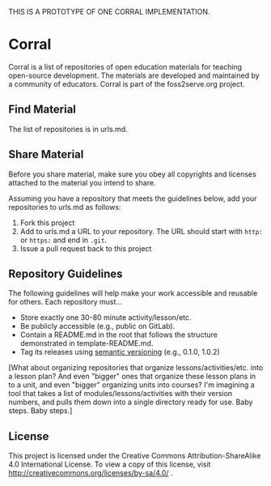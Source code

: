 THIS IS A PROTOTYPE OF ONE CORRAL IMPLEMENTATION.

# Corral

Corral is a list of repositories of open education materials for teaching open-source development. The materials are developed and maintained by a community of educators. Corral is part of the foss2serve.org project.

## Find Material

The list of repositories is in urls.md.

## Share Material

Before you share material, make sure you obey all copyrights and licenses attached to the material you intend to share.

Assuming you have a repository that meets the guidelines below, add your repositories to urls.md as follows:

1. Fork this project
2. Add to urls.md a URL to your repository. The URL should start with `http:` or `https:` and end in `.git`.
3. Issue a pull request back to this project

## Repository Guidelines

The following guidelines will help make your work accessible and reusable for others.
Each repository must...

- Store exactly one 30-80 minute activity/lesson/etc.
- Be publicly accessible (e.g., public on GitLab).
- Contain a README.md in the root that follows the structure demonstrated in template-README.md.
- Tag its releases using [semantic versioning](http://semver.org/) (e.g., 0.1.0, 1.0.2)

[What about organizing repositories that organize lessons/activities/etc. into a lesson plan? And even "bigger" ones that organize these lesson plans in to a unit, and even "bigger" organizing units into courses? I'm imagining a tool that takes a list of modules/lessons/activities with their version numbers, and pulls them down into a single directory ready for use. Baby steps. Baby steps.]

## License

This project is licensed under the Creative Commons Attribution-ShareAlike 4.0 International License. To view a copy of this license, visit http://creativecommons.org/licenses/by-sa/4.0/ .
